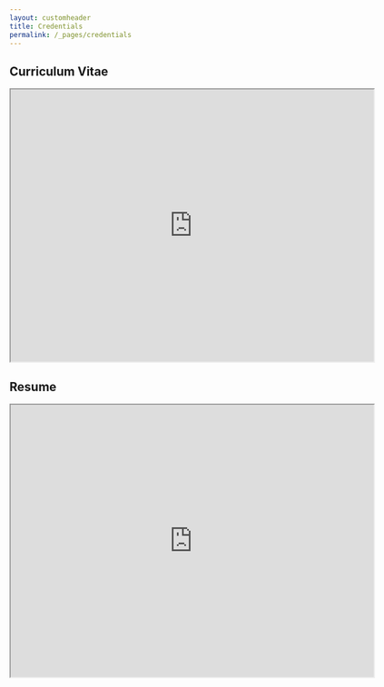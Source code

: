 ```yaml
---
layout: customheader
title: Credentials
permalink: /_pages/credentials
---
```


<article class="page">

<h2>Curriculum Vitae</h2>
<div style="text-align:center"><iframe src="https://drive.google.com/file/d/1ajPhT0QQSLgcv5oyyXbLCISz00P3qNMG/preview" width="640" height="480"></iframe></div>
<h2>Resume</h2>
<div style="text-align:center"><iframe src="https://drive.google.com/file/d/1_FXQnUJXCRYvVVa4jYZB5t03EdmnBwJW/preview" width="640" height="480"></iframe></div>
 
</article>
